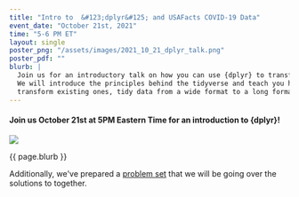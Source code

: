 ```yaml
---
title: "Intro to  &#123;dplyr&#125; and USAFacts COVID-19 Data"
event_date: "October 21st, 2021"
time: "5-6 PM ET"
layout: single
poster_png: "/assets/images/2021_10_21_dplyr_talk.png"
poster_pdf: ""
blurb: |
  Join us for an introductory talk on how you can use {dplyr} to transform and analyze data.
  We will introduce the principles behind the tidyverse and teach you how to create new variables,
  transform existing ones, tidy data from a wide format to a long format (or vice versa), and more.
---
```


#### Join us October 21st at 5PM Eastern Time for an introduction to {dplyr}!

<a href="{{ page.poster_png }}" alt="">
<img src="{{ page.poster_png }}">
</a>

<p>{{ page.blurb }}</p>

Additionally, we've prepared a <a href="https://docs.google.com/document/d/1QvGshUWEAANS_sNfF78v6hNx-Q1xiI3pQSthxpIcHvo/edit#">
problem set</a> that we will be going over the solutions to together. 




